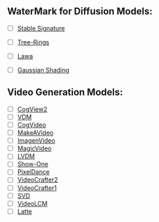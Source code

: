 ## WaterMark for Diffusion Models:
- [ ] [Stable Signature](https://openaccess.thecvf.com/content/ICCV2023/papers/Fernandez_The_Stable_Signature_Rooting_Watermarks_in_Latent_Diffusion_Models_ICCV_2023_paper.pdf)
- [ ] [Tree-Rings](https://proceedings.neurips.cc/paper_files/paper/2023/file/b54d1757c190ba20dbc4f9e4a2f54149-Paper-Conference.pdf)
- [ ] [Lawa](https://arxiv.org/pdf/2408.05868) 
- [ ] [Gaussian Shading](https://openaccess.thecvf.com/content/CVPR2024/papers/Yang_Gaussian_Shading_Provable_Performance-Lossless_Image_Watermarking_for_Diffusion_Models_CVPR_2024_paper.pdf)


## Video Generation Models:

- [ ] [CogView2](https://proceedings.neurips.cc/paper_files/paper/2022/file/6baec7c4ba0a8734ccbd528a8090cb1f-Paper-Conference.pdf)  
- [ ] [VDM](https://proceedings.neurips.cc/paper_files/paper/2022/file/39235c56aef13fb05a6adc95eb9d8d66-Paper-Conference.pdf)  
- [ ] [CogVideo](https://arxiv.org/pdf/2205.15868)  
- [ ] [MakeAVideo](https://arxiv.org/pdf/2209.14792)  
- [ ] [ImagenVideo](https://arxiv.org/pdf/2210.02303)  
- [ ] [MagicVideo](https://arxiv.org/pdf/2211.11018)  
- [ ] [LVDM](https://arxiv.org/pdf/2211.13221)  
- [ ] [Show-One](https://arxiv.org/pdf/2309.15818)  
- [ ] [PixelDance](https://openaccess.thecvf.com/content/CVPR2024/papers/Zeng_Make_Pixels_Dance_High-Dynamic_Video_Generation_CVPR_2024_paper.pdf)  
- [ ] [VideoCrafter2](https://openaccess.thecvf.com/content/CVPR2024/papers/Chen_VideoCrafter2_Overcoming_Data_Limitations_for_High-Quality_Video_Diffusion_Models_CVPR_2024_paper.pdf)  
- [ ] [VideoCrafter1](https://arxiv.org/pdf/2310.19512)  
- [ ] [SVD](https://arxiv.org/pdf/2311.15127)  
- [ ] [VideoLCM](https://arxiv.org/pdf/2312.09109)  
- [ ] [Latte](https://arxiv.org/pdf/2401.03048)  
